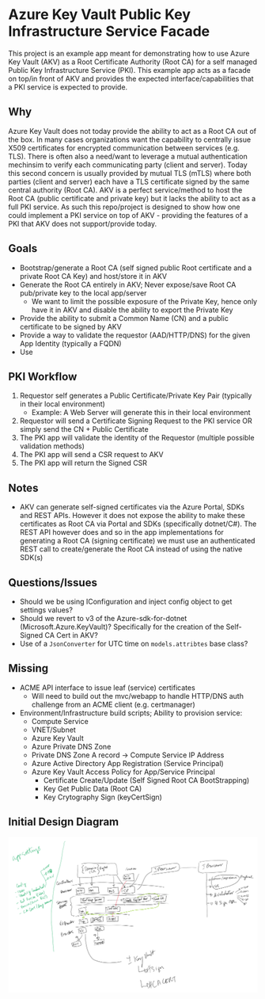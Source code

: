 # Azure Key Vault Public Key Infrastructure Service Facade

This project is an example app meant for demonstrating how to use Azure Key Vault (AKV) as a Root Certificate Authority (Root CA) for a self managed Public Key Infrastructure Service (PKI).  This example app acts as a facade on top/in front of AKV and provides the expected interface/capabilities that a PKI service is expected to provide.

## Why

Azure Key Vault does not today provide the ability to act as a Root CA out of the box.  In many cases organizations want the capability to centrally issue X509 certificates for encrypted communication between services (e.g. TLS).  There is often also a need/want to leverage a mutual authentication mechinsim to verify each communicating party (client and server).  Today this second concern is usually provided by mutual TLS (mTLS) where both parties (client and server) each have a TLS certificate signed by the same central authority (Root CA).  AKV is a perfect service/method to host the Root CA (public certificate and private key) but it lacks the ability to act as a full PKI service.  As such this repo/project is designed to show how one could implement a PKI service on top of AKV - providing the features of a PKI that AKV does not support/provide today.

## Goals
- Bootstrap/generate a Root CA (self signed public Root certificate and a private Root CA Key) and host/store it in AKV
- Generate the Root CA entirely in AKV; Never expose/save Root CA pub/private key to the local app/server
	- We want to limit the possible exposure of the Private Key, hence only have it in AKV and disable the ability to export the Private Key
- Provide the ability to submit a Common Name (CN) and a public certificate to be signed by AKV
- Provide a way to validate the requestor (AAD/HTTP/DNS) for the given App Identity (typically a FQDN)
- Use 

## PKI Workflow
1. Requestor self generates a Public Certificate/Private Key Pair (typically in their local environment)
	- Example: A Web Server will generate this in their local environment
2. Requestor will send a Certificate Signing Request to the PKI service OR simply send the CN + Public Certificate
3. The PKI app will validate the identity of the Requestor (multiple possible validation methods)
4. The PKI app will send a CSR request to AKV
5. The PKI app will return the Signed CSR

## Notes
- AKV can generate self-signed certificates via the Azure Portal, SDKs and REST APIs.  However it does not expose the ability to make these certificates as Root CA via Portal and SDKs (specifically dotnet/C#).  The REST API however does and so in the app implementations for generating a Root CA (signing certificate) we must use an authenticated REST call to create/generate the Root CA instead of using the native SDK(s)

## Questions/Issues
- Should we be using IConfiguration and inject config object to get settings values?
- Should we revert to v3 of the Azure-sdk-for-dotnet (Microsoft.Azure.KeyVault)? Specifically for the creation of the Self-Signed CA Cert in AKV?
- Use of a ```JsonConverter``` for UTC time on ```models.attribtes``` base class?

## Missing
- ACME API interface to issue leaf (service) certificates
	- Will need to build out the mvc/webapp to handle HTTP/DNS auth challenge from an ACME client (e.g. certmanager)
- Environment/Infrastructure build scripts; Ability to provision service:
	- Compute Service
	- VNET/Subnet
	- Azure Key Vault
	- Azure Private DNS Zone
	- Private DNS Zone A record -> Compute Service IP Address
	- Azure Active Directory App Registration (Service Principal)
	- Azure Key Vault Access Policy for App/Service Principal
		- Certificate Create/Update (Self Signed Root CA BootStrapping)
		- Key Get Public Data (Root CA)
		- Key Crytography Sign (keyCertSign)

## Initial Design Diagram

![Initial design diagram](/img/initial-diagram.png)